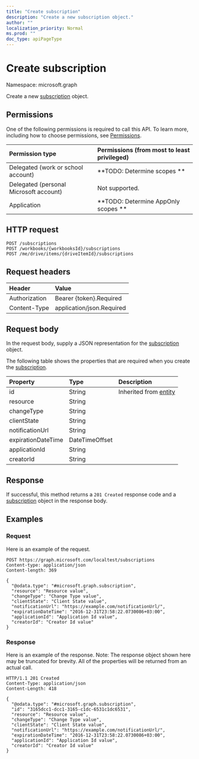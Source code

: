 ```yaml
---
title: "Create subscription"
description: "Create a new subscription object."
author: ""
localization_priority: Normal
ms.prod: ""
doc_type: apiPageType
---
```


# Create subscription

Namespace: microsoft.graph

Create a new [subscription](../resources/subscription.md) object.

## Permissions
One of the following permissions is required to call this API. To learn more, including how to choose permissions, see [Permissions](/concepts/permissions-reference.md).

|Permission type|Permissions (from most to least privileged)|
|:---|:---|
|Delegated (work or school account)|**TODO: Determine scopes **|
|Delegated (personal Microsoft account)|Not supported.|
|Application|**TODO: Determine AppOnly scopes **|

## HTTP request
<!-- {
  "blockType": "ignored"
}
-->
``` http
POST /subscriptions
POST /workbooks/{workbooksId}/subscriptions
POST /me/drive/items/{driveItemId}/subscriptions
```

## Request headers
|Header|Value|
|:---|:---|
|Authorization|Bearer {token}.Required|
|Content-Type|application/json.Required|

## Request body
In the request body, supply a JSON representation for the [subscription](../resources/subscription.md) object.

The following table shows the properties that are required when you create the [subscription](../resources/subscription.md).

|Property|Type|Description|
|:---|:---|:---|
|id|String| Inherited from [entity](../resources/entity.md)|
|resource|String||
|changeType|String||
|clientState|String||
|notificationUrl|String||
|expirationDateTime|DateTimeOffset||
|applicationId|String||
|creatorId|String||



## Response
If successful, this method returns a `201 Created` response code and a [subscription](../resources/subscription.md) object in the response body.

## Examples

### Request
Here is an example of the request.
<!-- {
  "blockType": "request",
  "name": "create_subscription_from_subscriptions"
}
-->
``` http
POST https://graph.microsoft.com/localtest/subscriptions
Content-type: application/json
Content-length: 369

{
  "@odata.type": "#microsoft.graph.subscription",
  "resource": "Resource value",
  "changeType": "Change Type value",
  "clientState": "Client State value",
  "notificationUrl": "https://example.com/notificationUrl/",
  "expirationDateTime": "2016-12-31T23:58:22.0730086+03:00",
  "applicationId": "Application Id value",
  "creatorId": "Creator Id value"
}
```

### Response
Here is an example of the response. Note: The response object shown here may be truncated for brevity. All of the properties will be returned from an actual call.
<!-- {
  "blockType": "response",
  "truncated": true,
  "@odata.type": "microsoft.graph.subscription"
}
-->
``` http
HTTP/1.1 201 Created
Content-Type: application/json
Content-Length: 418

{
  "@odata.type": "#microsoft.graph.subscription",
  "id": "3165dcc1-dcc1-3165-c1dc-6531c1dc6531",
  "resource": "Resource value",
  "changeType": "Change Type value",
  "clientState": "Client State value",
  "notificationUrl": "https://example.com/notificationUrl/",
  "expirationDateTime": "2016-12-31T23:58:22.0730086+03:00",
  "applicationId": "Application Id value",
  "creatorId": "Creator Id value"
}
```

